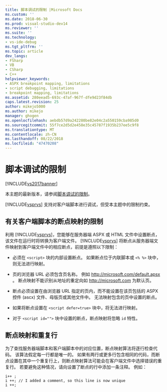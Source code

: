 ```yaml
---
title: 脚本调试的限制 |Microsoft Docs
ms.custom: ''
ms.date: 2018-06-30
ms.prod: visual-studio-dev14
ms.reviewer: ''
ms.suite: ''
ms.technology:
- vs-ide-debug
ms.tgt_pltfrm: ''
ms.topic: article
dev_langs:
- FSharp
- VB
- CSharp
- C++
helpviewer_keywords:
- ASPX breakpoint mapping, limitations
- script debugging, limitations
- breakpoint mapping, limitations
ms.assetid: 280eead5-693c-47af-967f-dfe9d23f84db
caps.latest.revision: 25
author: mikejo5000
ms.author: mikejo
manager: ghogen
ms.openlocfilehash: aebdb57d9a242280be82e04c2a550159cba985d0
ms.sourcegitcommit: 55f7ce2d5d2e458e35c45787f1935b237ee5c9f8
ms.translationtype: MT
ms.contentlocale: zh-CN
ms.lasthandoff: 08/22/2018
ms.locfileid: "47470208"
---
```

# <a name="limitations-on-script-debugging"></a>脚本调试的限制
[!INCLUDE[vs2017banner](../includes/vs2017banner.md)]

本主题的最新版本，请参阅[脚本调试的限制](https://docs.microsoft.com/visualstudio/debugger/limitations-on-script-debugging)。  
  
[!INCLUDE[vsprvs](../includes/vsprvs-md.md)] 支持对客户端脚本进行调试，但受本主题中的限制约束。  
  
## <a name="limitations-on-breakpoint-mapping-with-client-side-script"></a>有关客户端脚本的断点映射的限制  
 利用 [!INCLUDE[vsprvs](../includes/vsprvs-md.md)]，您能够在服务器端 ASPX 或 HTML 文件中设置断点，该文件在运行时将转换为客户端文件。 [!INCLUDE[vsprvs](../includes/vsprvs-md.md)] 将断点从服务器端文件映射到客户端文件中的相应断点，前提是遵照以下限制：  
  
-   必须在 `<script>` 块的内部设置断点。 如果断点位于内联脚本或 `<% %>` 块中，则无法进行映射。  
  
-   页的浏览器 URL 必须包含页名称。 例如 http://microsoft.com/default.apsx 。 断点映射不能识别从地址的重定向如 http://microsoft.com 为默认页。  
  
-   断点必须设置在由浏览器 URL 指定的页内，而不能设置在该页包括的 ASPX 控件 (ascx) 文件、母版页或其他文件中。 无法映射包含的页中设置的断点。  
  
-   如果将断点设置在 `<script defer=true>` 块中，将无法进行映射。  
  
-   对于 `<script id="">` 块中设置的断点，断点映射将忽略 `id` 特性。  
  
## <a name="breakpoint-mapping-and-duplicate-lines"></a>断点映射和重复行  
 为了查找服务器端脚本和客户端脚本中的对应位置，断点映射算法将逐行检查代码。 该算法假定每一行都是唯一的。 如果有两行或更多行包含相同的代码，而断点设置在其中一个重复行上，则断点映射算法可能会在客户端文件中选择错误的重复行。 若要避免这种情况，请向设置了断点的行中添加一条注释。 例如：  
  
```  
i++ ;  
i ++; // I added a comment, so this line is now unique  
i ++;  
```



